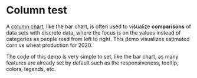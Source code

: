# Column test

A [column chart](https://api.highcharts.com/highcharts/plotOptions.column), like the bar chart, is often used to
visualize **comparisons** of data sets with discrete data, where the focus is on the values instead of categories as
people read from left to right. This demo visualizes estimated corn vs wheat production for 2020.

The code of this demo is very simple to set, like the bar chart, as many features are already set by default such as the
responsiveness, tooltip, colors, legends, etc.
